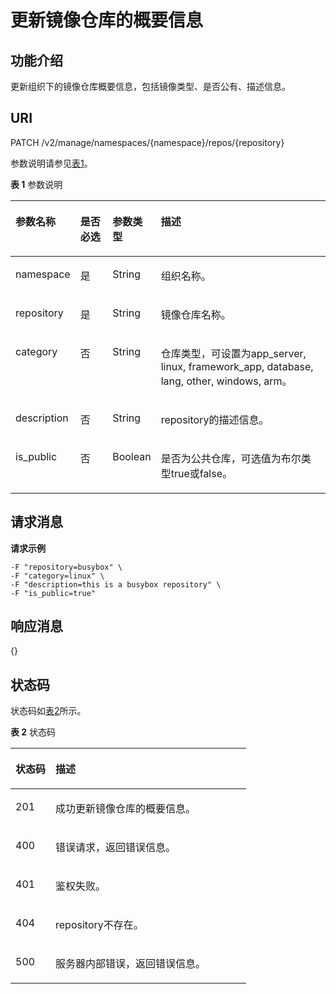 # 更新镜像仓库的概要信息<a name="swr_02_0032"></a>

## 功能介绍<a name="section14905762191056"></a>

更新组织下的镜像仓库概要信息，包括镜像类型、是否公有、描述信息。

## URI<a name="section10482810165331"></a>

PATCH /v2/manage/namespaces/\{namespace\}/repos/\{repository\}

参数说明请参见[表1](#table16521054337)。

**表 1**  参数说明

<a name="table16521054337"></a>
<table><thead align="left"><tr id="row1752154439"><th class="cellrowborder" valign="top" width="16.13%" id="mcps1.2.5.1.1"><p id="p125216541336"><a name="p125216541336"></a><a name="p125216541336"></a>参数名称</p>
</th>
<th class="cellrowborder" valign="top" width="11.05%" id="mcps1.2.5.1.2"><p id="p1450315424313"><a name="p1450315424313"></a><a name="p1450315424313"></a>是否必选</p>
</th>
<th class="cellrowborder" valign="top" width="13.389999999999999%" id="mcps1.2.5.1.3"><p id="p15022419437"><a name="p15022419437"></a><a name="p15022419437"></a>参数类型</p>
</th>
<th class="cellrowborder" valign="top" width="59.43000000000001%" id="mcps1.2.5.1.4"><p id="p552195419316"><a name="p552195419316"></a><a name="p552195419316"></a>描述</p>
</th>
</tr>
</thead>
<tbody><tr id="row452654236"><td class="cellrowborder" valign="top" width="16.13%" headers="mcps1.2.5.1.1 "><p id="p66113272413"><a name="p66113272413"></a><a name="p66113272413"></a>namespace</p>
</td>
<td class="cellrowborder" valign="top" width="11.05%" headers="mcps1.2.5.1.2 "><p id="p10507114164313"><a name="p10507114164313"></a><a name="p10507114164313"></a><span>是</span></p>
</td>
<td class="cellrowborder" valign="top" width="13.389999999999999%" headers="mcps1.2.5.1.3 "><p id="p105058419438"><a name="p105058419438"></a><a name="p105058419438"></a><span>String</span></p>
</td>
<td class="cellrowborder" valign="top" width="59.43000000000001%" headers="mcps1.2.5.1.4 "><p id="p1204822152314"><a name="p1204822152314"></a><a name="p1204822152314"></a>组织名称。</p>
</td>
</tr>
<tr id="row11521554933"><td class="cellrowborder" valign="top" width="16.13%" headers="mcps1.2.5.1.1 "><p id="p16614273417"><a name="p16614273417"></a><a name="p16614273417"></a>repository</p>
</td>
<td class="cellrowborder" valign="top" width="11.05%" headers="mcps1.2.5.1.2 "><p id="p557753134314"><a name="p557753134314"></a><a name="p557753134314"></a><span>是</span></p>
</td>
<td class="cellrowborder" valign="top" width="13.389999999999999%" headers="mcps1.2.5.1.3 "><p id="p145510530435"><a name="p145510530435"></a><a name="p145510530435"></a><span>String</span></p>
</td>
<td class="cellrowborder" valign="top" width="59.43000000000001%" headers="mcps1.2.5.1.4 "><p id="p9922191815234"><a name="p9922191815234"></a><a name="p9922191815234"></a>镜像仓库名称。</p>
</td>
</tr>
<tr id="row1455415461754"><td class="cellrowborder" valign="top" width="16.13%" headers="mcps1.2.5.1.1 "><p id="p778175513516"><a name="p778175513516"></a><a name="p778175513516"></a>category</p>
</td>
<td class="cellrowborder" valign="top" width="11.05%" headers="mcps1.2.5.1.2 "><p id="p18901870191926"><a name="p18901870191926"></a><a name="p18901870191926"></a>否</p>
</td>
<td class="cellrowborder" valign="top" width="13.389999999999999%" headers="mcps1.2.5.1.3 "><p id="p11505105819433"><a name="p11505105819433"></a><a name="p11505105819433"></a>String</p>
</td>
<td class="cellrowborder" valign="top" width="59.43000000000001%" headers="mcps1.2.5.1.4 "><p id="p9125164615613"><a name="p9125164615613"></a><a name="p9125164615613"></a>仓库类型，可设置为app_server, linux, framework_app, database, lang, other, windows, arm。</p>
</td>
</tr>
<tr id="row06613491850"><td class="cellrowborder" valign="top" width="16.13%" headers="mcps1.2.5.1.1 "><p id="p107819551356"><a name="p107819551356"></a><a name="p107819551356"></a>description</p>
</td>
<td class="cellrowborder" valign="top" width="11.05%" headers="mcps1.2.5.1.2 "><p id="p46157271191916"><a name="p46157271191916"></a><a name="p46157271191916"></a>否</p>
</td>
<td class="cellrowborder" valign="top" width="13.389999999999999%" headers="mcps1.2.5.1.3 "><p id="p165071858174319"><a name="p165071858174319"></a><a name="p165071858174319"></a>String</p>
</td>
<td class="cellrowborder" valign="top" width="59.43000000000001%" headers="mcps1.2.5.1.4 "><p id="p512594611616"><a name="p512594611616"></a><a name="p512594611616"></a>repository的描述信息。</p>
</td>
</tr>
<tr id="row155951343250"><td class="cellrowborder" valign="top" width="16.13%" headers="mcps1.2.5.1.1 "><p id="p117819551257"><a name="p117819551257"></a><a name="p117819551257"></a>is_public</p>
</td>
<td class="cellrowborder" valign="top" width="11.05%" headers="mcps1.2.5.1.2 "><p id="p53310811440"><a name="p53310811440"></a><a name="p53310811440"></a>否</p>
</td>
<td class="cellrowborder" valign="top" width="13.389999999999999%" headers="mcps1.2.5.1.3 "><p id="p1450812582437"><a name="p1450812582437"></a><a name="p1450812582437"></a>Boolean</p>
</td>
<td class="cellrowborder" valign="top" width="59.43000000000001%" headers="mcps1.2.5.1.4 "><p id="p131251146268"><a name="p131251146268"></a><a name="p131251146268"></a>是否为公共仓库，可选值为布尔类型true或false。</p>
</td>
</tr>
</tbody>
</table>

## 请求消息<a name="section3270966102931"></a>

**请求示例**

```
-F "repository=busybox" \  
-F "category=linux" \  
-F "description=this is a busybox repository" \  
-F "is_public=true"
```

## 响应消息<a name="section46271297104114"></a>

\{\}

## 状态码<a name="section5365169104253"></a>

状态码如[表2](#table69017321572)所示。

**表 2**  状态码

<a name="table69017321572"></a>
<table><thead align="left"><tr id="row13902732879"><th class="cellrowborder" valign="top" width="16.99%" id="mcps1.2.3.1.1"><p id="p189029321477"><a name="p189029321477"></a><a name="p189029321477"></a>状态码</p>
</th>
<th class="cellrowborder" valign="top" width="83.00999999999999%" id="mcps1.2.3.1.2"><p id="p8902532779"><a name="p8902532779"></a><a name="p8902532779"></a>描述</p>
</th>
</tr>
</thead>
<tbody><tr id="row1190213320715"><td class="cellrowborder" valign="top" width="16.99%" headers="mcps1.2.3.1.1 "><p id="p179026321175"><a name="p179026321175"></a><a name="p179026321175"></a>201</p>
</td>
<td class="cellrowborder" valign="top" width="83.00999999999999%" headers="mcps1.2.3.1.2 "><p id="p1890233210713"><a name="p1890233210713"></a><a name="p1890233210713"></a>成功更新镜像仓库的概要信息。</p>
</td>
</tr>
<tr id="row179029321470"><td class="cellrowborder" valign="top" width="16.99%" headers="mcps1.2.3.1.1 "><p id="p490220329714"><a name="p490220329714"></a><a name="p490220329714"></a>400</p>
</td>
<td class="cellrowborder" valign="top" width="83.00999999999999%" headers="mcps1.2.3.1.2 "><p id="p4902143218720"><a name="p4902143218720"></a><a name="p4902143218720"></a>错误请求，返回错误信息。</p>
</td>
</tr>
<tr id="row156697155718"><td class="cellrowborder" valign="top" width="16.99%" headers="mcps1.2.3.1.1 "><p id="p195672711578"><a name="p195672711578"></a><a name="p195672711578"></a>401</p>
</td>
<td class="cellrowborder" valign="top" width="83.00999999999999%" headers="mcps1.2.3.1.2 "><p id="p125673745714"><a name="p125673745714"></a><a name="p125673745714"></a>鉴权失败。</p>
</td>
</tr>
<tr id="row1990243213715"><td class="cellrowborder" valign="top" width="16.99%" headers="mcps1.2.3.1.1 "><p id="p490263216714"><a name="p490263216714"></a><a name="p490263216714"></a>404</p>
</td>
<td class="cellrowborder" valign="top" width="83.00999999999999%" headers="mcps1.2.3.1.2 "><p id="p690263216716"><a name="p690263216716"></a><a name="p690263216716"></a>repository不存在。</p>
</td>
</tr>
<tr id="row2090313216713"><td class="cellrowborder" valign="top" width="16.99%" headers="mcps1.2.3.1.1 "><p id="p129030329719"><a name="p129030329719"></a><a name="p129030329719"></a>500</p>
</td>
<td class="cellrowborder" valign="top" width="83.00999999999999%" headers="mcps1.2.3.1.2 "><p id="p090314328715"><a name="p090314328715"></a><a name="p090314328715"></a>服务器内部错误，返回错误信息。</p>
</td>
</tr>
</tbody>
</table>

